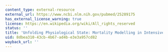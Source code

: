 ```yaml
---
content_type: external-resource
external_url: https://www.ncbi.nlm.nih.gov/pubmed/25289175
has_external_license_warning: true
license: https://en.wikipedia.org/wiki/All_rights_reserved
status: ''
title: 'Unfolding Physiological State: Mortality Modelling in Intensive Care Units'
uid: 8dbea310-43cb-4b67-ad4b-e3e3a957cd82
wayback_url: ''
---
```

